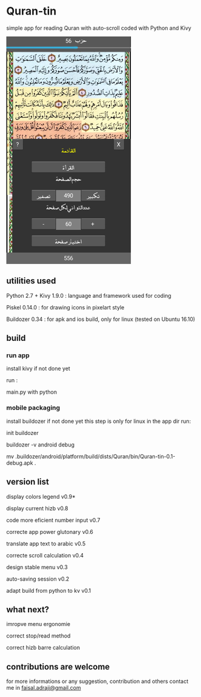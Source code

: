 # Quran-tin
simple app for reading Quran with auto-scroll coded with Python and Kivy


![demo](demo.png)


## utilities used

Python 2.7 + Kivy 1.9.0 : language and framework used for coding

Piskel 0.14.0 : for drawing icons in pixelart style

Buildozer 0.34 : for apk and ios build, only for linux (tested on Ubuntu 16.10)

## build

### run app

install kivy if not done yet

run :

main.py with python

### mobile packaging

install buildozer if not done yet
this step is only for linux
in the app dir run:

init buildozer

buildozer -v android debug

mv .buildozer/android/platform/build/dists/Quran/bin/Quran-tin-0.1-debug.apk .

## version list

display colors legend		v0.9*

display current hizb		v0.8

code more eficient number input	v0.7

correcte app power glutonary	v0.6

translate app text to arabic	v0.5

correcte scroll calculation	v0.4

design stable menu		v0.3

auto-saving session		v0.2

adapt build from python to kv 	v0.1

## what next?

imropve menu ergonomie

correct stop/read method

correct hizb barre calculation

## contributions are welcome

for more informations or any suggestion, contribution and others contact me in faisal.adraji@gmail.com

